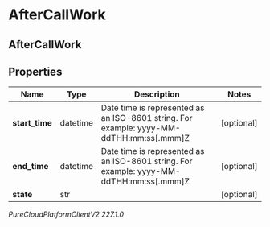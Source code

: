 # AfterCallWork

## AfterCallWork

## Properties

|Name | Type | Description | Notes|
|------------ | ------------- | ------------- | -------------|
| **start_time** | datetime | Date time is represented as an ISO-8601 string. For example: yyyy-MM-ddTHH:mm:ss[.mmm]Z | [optional] |
| **end_time** | datetime | Date time is represented as an ISO-8601 string. For example: yyyy-MM-ddTHH:mm:ss[.mmm]Z | [optional] |
| **state** | str |  | [optional] |



_PureCloudPlatformClientV2 227.1.0_
